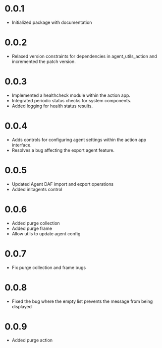 # 0.0.1
- Initialized package with documentation

# 0.0.2
- Relaxed version constraints for dependencies in agent_utils_action and incremented the patch version.

# 0.0.3
- Implemented a healthcheck module within the action app.
- Integrated periodic status checks for system components.
- Added logging for health status results.

# 0.0.4
- Adds controls for configuring agent settings within the action app interface.
- Resolves a bug affecting the export agent feature.

# 0.0.5
- Updated Agent DAF import and export operations
- Added initagents control

# 0.0.6
- Added purge collection
- Added purge frame
- Allow utils to update agent config

# 0.0.7
- Fix purge collection and frame bugs

# 0.0.8
- Fixed the bug where the empty list prevents the message from being displayed

# 0.0.9
- Added purge action